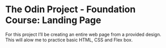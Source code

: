 # The Odin Project - Foundation Course: Landing Page

For this project I’ll be creating an entire web page from a provided design.
This will alow me to practice basic HTML, CSS and Flex box. 

